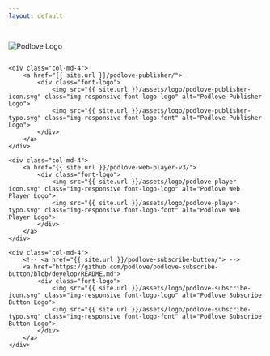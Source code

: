 ```yaml
---
layout: default
---
```


<div style="margin-top: 2em; margin-bottom: 2em;">
	<img src="{{ site.url }}/assets/logo/podlove-block.svg"
		class="center-block img-responsive" alt="Podlove Logo">
</div>

<div class="row">

	<div class="col-md-4">
		<a href="{{ site.url }}/podlove-publisher/">
			<div class="font-logo">
				<img src="{{ site.url }}/assets/logo/podlove-publisher-icon.svg" class="img-responsive font-logo-logo" alt="Podlove Publisher Logo">
				<img src="{{ site.url }}/assets/logo/podlove-publisher-typo.svg" class="img-responsive font-logo-font" alt="Podlove Publisher Logo">
			</div>
		</a>
	</div>

	<div class="col-md-4">
		<a href="{{ site.url }}/podlove-web-player-v3/">
			<div class="font-logo">
				<img src="{{ site.url }}/assets/logo/podlove-player-icon.svg" class="img-responsive font-logo-logo" alt="Podlove Web Player Logo">
				<img src="{{ site.url }}/assets/logo/podlove-player-typo.svg" class="img-responsive font-logo-font" alt="Podlove Web Player Logo">
			</div>
		</a>
	</div>

	<div class="col-md-4">
		<!-- <a href="{{ site.url }}/podlove-subscribe-button/"> -->
		<a href="https://github.com/podlove/podlove-subscribe-button/blob/develop/README.md">
			<div class="font-logo">
				<img src="{{ site.url }}/assets/logo/podlove-subscribe-icon.svg" class="img-responsive font-logo-logo" alt="Podlove Subscribe Button Logo">
				<img src="{{ site.url }}/assets/logo/podlove-subscribe-typo.svg" class="img-responsive font-logo-font" alt="Podlove Subscribe Button Logo">
			</div>
		</a>
	</div>

</div>
